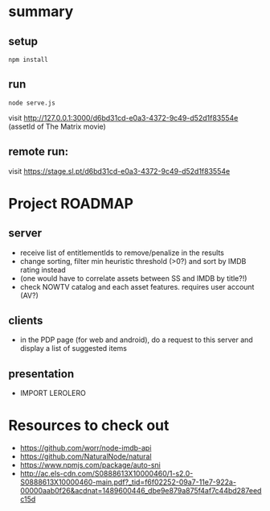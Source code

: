 # summary

## setup

    npm install


## run

    node serve.js

visit <http://127.0.0.1:3000/d6bd31cd-e0a3-4372-9c49-d52d1f83554e> (assetId of The Matrix movie)


## remote run:

visit <https://stage.sl.pt/d6bd31cd-e0a3-4372-9c49-d52d1f83554e>


# Project ROADMAP

## server

* receive list of entitlementIds to remove/penalize in the results
* change sorting, filter min heuristic threshold (>0?) and sort by IMDB rating instead
* (one would have to correlate assets between SS and IMDB by title?!)
* check NOWTV catalog and each asset features. requires user account (AV?)


## clients

* in the PDP page (for web and android), do a request to this server and display a list of suggested items


## presentation

* IMPORT LEROLERO


# Resources to check out

* <https://github.com/worr/node-imdb-api>
* <https://github.com/NaturalNode/natural>
* <https://www.npmjs.com/package/auto-sni>
*  <http://ac.els-cdn.com/S0888613X10000460/1-s2.0-S0888613X10000460-main.pdf?_tid=f6f02252-09a7-11e7-922a-00000aab0f26&acdnat=1489600446_dbe9e879a875f4af7c44bd287eedc15d>
